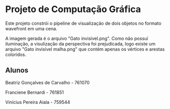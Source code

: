 # Projeto de Computação Gráfica

Este projeto constrói o pipeline de visualização de dois objetos no formato wavefront em uma cena.

A imagem gerada é o arquivo "Gato invisível.png". Como não possuí iluminação, a visulização da perspectiva foi prejudicada, logo existe um arquivo "Gato invisível malha.png" que contém apenas os vértices e arestas coloridos.

## Alunos
Beatriz Gonçalves de Carvalho - 761070

Franciene Bernardi - 761851

Vinícius Pereira Aiala - 759544
